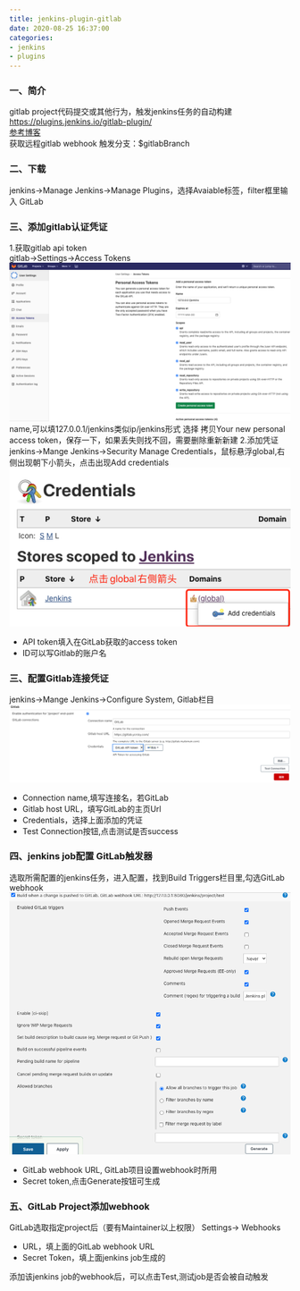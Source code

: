 ```yaml
---
title: jenkins-plugin-gitlab
date: 2020-08-25 16:37:00
categories:
- jenkins
- plugins
---
```

### 一、简介
gitlab project代码提交或其他行为，触发jenkins任务的自动构建  
https://plugins.jenkins.io/gitlab-plugin/  
[参考博客](https://www.cnblogs.com/xiaoyaojinzhazhadehangcheng/articles/8465876.html)  
获取远程gitlab webhook 触发分支：$gitlabBranch
### 二、下载
jenkins->Manage Jenkins->Manage Plugins，选择Avaiable标签，filter框里输入 GitLab
### 三、添加gitlab认证凭证
1.获取gitlab api token  
gitlab->Settings->Access Tokens
![](/images/gitlab-access-token.png)
name,可以填127.0.0.1/jenkins类似ip/jenkins形式
选择
拷贝Your new personal access token，保存一下，如果丢失则找不回，需要删除重新新建
2.添加凭证  
jenkins->Mange Jenkins->Security Manage Credentials，鼠标悬浮global,右侧出现朝下小箭头，点击出现Add credentials
![](/images/jenkins-add-credentials-entrance.png)  
* API token填入在GitLab获取的access token
* ID可以写Gitlab的账户名
### 三、配置Gitlab连接凭证
jenkins->Mange Jenkins->Configure System, Gitlab栏目
![](/images/jenkins-gitlab-connect.png)  
* Connection name,填写连接名，若GitLab
* Gitlab host URL，填写GitLab的主页Url
* Credentials，选择上面添加的凭证
* Test Connection按钮,点击测试是否success
### 四、jenkins job配置 GitLab触发器
选取所需配置的jenkins任务，进入配置，找到Build Triggers栏目里,勾选GitLab webhook
![](/images/jenkins-job-triggers-GitLab.png)  
* GitLab webhook URL, GitLab项目设置webhook时所用
* Secret token,点击Generate按钮可生成
### 五、GitLab Project添加webhook
GitLab选取指定project后（要有Maintainer以上权限）
Settings-> Webhooks
* URL，填上面的GitLab webhook URL
* Secret Token，填上面jenkins job生成的  

添加该jenkins job的webhook后，可以点击Test,测试job是否会被自动触发







